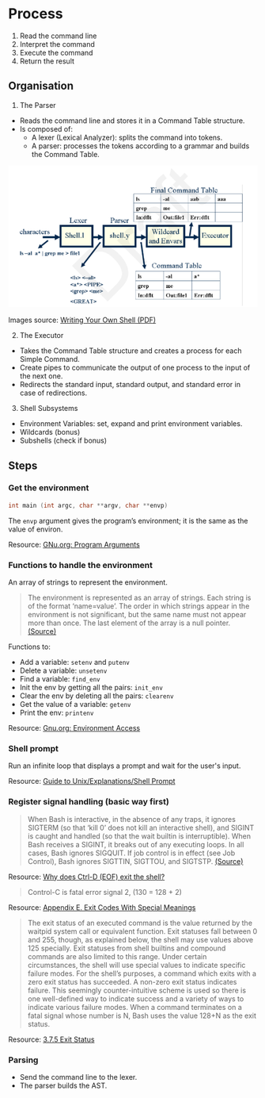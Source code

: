 # Process

1. Read the command line
2. Interpret the command
3. Execute the command
4. Return the result

## Organisation

1. The Parser​

- Reads the command line and stores it in a Command Table structure.
- Is composed of:
  - A lexer (Lexical Analyzer​): splits the command into tokens.
  - A parser: processes the tokens according to a grammar and builds the Command Table.

<p align="center">
  <img src="assets/commandtable_plot.png" alt="Command Table" />
</p>

Images source: [Writing Your Own Shell (PDF)](https://www.cs.purdue.edu/homes/grr/SystemsProgrammingBook/Book/Chapter5-WritingYourOwnShell.pdf)

2. The Executor​

- Takes the Command Table structure and creates a process for each Simple Command.
- Create pipes to communicate the output of one process to the input of the next one.
- Redirects the standard input, standard output, and standard error in case of redirections. 

3. ​Shell Subsystems

- Environment Variables: set, expand and print environment variables.
- Wildcards (bonus)
- Subshells (check if bonus)

## Steps

### Get the environment

```c
int main (int argc, char **argv, char **envp)
```

The `envp` argument gives the program’s environment; it is the same as the value of environ.

Resource: [GNu.org: Program Arguments](https://www.gnu.org/software/libc/manual/html_node/Program-Arguments.html)

### Functions to handle the environment

An array of strings to represent the environment.

> The environment is represented as an array of strings. Each string is of the format ‘name=value’. The order in which strings appear in the environment is not significant, but the same name must not appear more than once. The last element of the array is a null pointer.  [(Source)](https://www.gnu.org/software/libc/manual/html_node/Environment-Access.html)

Functions to:

- Add a variable: `setenv` and `putenv`
- Delete a variable: `unsetenv`
- Find a variable: `find_env`
- Init the env by getting all the pairs: `init_env`
- Clear the env by deleting all the pairs: `clearenv`
- Get the value of a variable: `getenv`
- Print the env: `printenv`

Resource: [Gnu.org: Environment Access](https://www.gnu.org/software/libc/manual/html_node/Environment-Access.html)

### Shell prompt

Run an infinite loop that displays a prompt and wait for the user's input.

Resource: [Guide to Unix/Explanations/Shell Prompt](https://en.wikibooks.org/wiki/Guide_to_Unix/Explanations/Shell_Prompt)

### Register signal handling (basic way first)

> When Bash is interactive, in the absence of any traps, it ignores SIGTERM (so that ‘kill 0’ does not kill an interactive shell), and SIGINT is caught and handled (so that the wait builtin is interruptible). When Bash receives a SIGINT, it breaks out of any executing loops. In all cases, Bash ignores SIGQUIT. If job control is in effect (see Job Control), Bash ignores SIGTTIN, SIGTTOU, and SIGTSTP. [(Source)](https://www.gnu.org/software/bash/manual/html_node/Signals.html)

Resource: [Why does Ctrl-D (EOF) exit the shell?](https://unix.stackexchange.com/questions/110240/why-does-ctrl-d-eof-exit-the-shell)

> Control-C is fatal error signal 2, (130 = 128 + 2)

Resource: [Appendix E. Exit Codes With Special Meanings](https://tldp.org/LDP/abs/html/exitcodes.html)

> The exit status of an executed command is the value returned by the waitpid system call or equivalent function. Exit statuses fall between 0 and 255, though, as explained below, the shell may use values above 125 specially. Exit statuses from shell builtins and compound commands are also limited to this range. Under certain circumstances, the shell will use special values to indicate specific failure modes.  For the shell’s purposes, a command which exits with a zero exit status has succeeded. A non-zero exit status indicates failure. This seemingly counter-intuitive scheme is used so there is one well-defined way to indicate success and a variety of ways to indicate various failure modes. When a command terminates on a fatal signal whose number is N, Bash uses the value 128+N as the exit status. 

Resource: [3.7.5 Exit Status](https://www.gnu.org/software/bash/manual/html_node/Exit-Status.html)

### Parsing

- Send the command line to the lexer.
- The parser builds the AST.

```
```
